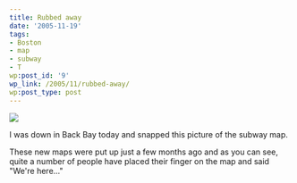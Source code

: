 ```yaml
---
title: Rubbed away
date: '2005-11-19'
tags:
- Boston
- map
- subway
- T
wp:post_id: '9'
wp_link: /2005/11/rubbed-away/
wp:post_type: post
---
```


  ![](http://farm1.static.flickr.com/26/64889642_51925902ce.jpg)

I was down in Back Bay today and snapped this picture of the subway map.

These new maps were put up just a few months ago and as you can see, quite a number of people have placed their finger on the map and said "We're here..."
